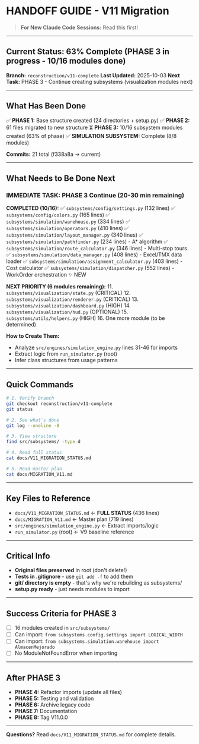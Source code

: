 # HANDOFF GUIDE - V11 Migration

> **For New Claude Code Sessions:** Read this first!

---

## Current Status: 63% Complete (PHASE 3 in progress - 10/16 modules done)

**Branch:** `reconstruction/v11-complete`
**Last Updated:** 2025-10-03
**Next Task:** PHASE 3 - Continue creating subsystems (visualization modules next)

---

## What Has Been Done

✅ **PHASE 1:** Base structure created (24 directories + setup.py)
✅ **PHASE 2:** 61 files migrated to new structure
⏳ **PHASE 3:** 10/16 subsystem modules created (63% of phase)
✅ **SIMULATION SUBSYSTEM:** Complete (8/8 modules)

**Commits:** 21 total (f338a8a → current)

---

## What Needs to Be Done Next

### IMMEDIATE TASK: PHASE 3 Continue (20-30 min remaining)

**COMPLETED (10/16):**
✅ `subsystems/config/settings.py` (132 lines)
✅ `subsystems/config/colors.py` (165 lines)
✅ `subsystems/simulation/warehouse.py` (334 lines)
✅ `subsystems/simulation/operators.py` (410 lines)
✅ `subsystems/simulation/layout_manager.py` (340 lines)
✅ `subsystems/simulation/pathfinder.py` (234 lines) - A* algorithm
✅ `subsystems/simulation/route_calculator.py` (346 lines) - Multi-stop tours
✅ `subsystems/simulation/data_manager.py` (408 lines) - Excel/TMX data loader
✅ `subsystems/simulation/assignment_calculator.py` (403 lines) - Cost calculator
✅ `subsystems/simulation/dispatcher.py` (552 lines) - WorkOrder orchestration ✨ NEW

**NEXT PRIORITY (6 modules remaining):**
11. `subsystems/visualization/state.py` (CRITICAL)
12. `subsystems/visualization/renderer.py` (CRITICAL)
13. `subsystems/visualization/dashboard.py` (HIGH)
14. `subsystems/visualization/hud.py` (OPTIONAL)
15. `subsystems/utils/helpers.py` (HIGH)
16. One more module (to be determined)

**How to Create Them:**
- Analyze `src/engines/simulation_engine.py` lines 31-46 for imports
- Extract logic from `run_simulator.py` (root)
- Infer class structures from usage patterns

---

## Quick Commands

```bash
# 1. Verify branch
git checkout reconstruction/v11-complete
git status

# 2. See what's done
git log --oneline -8

# 3. View structure
find src/subsystems/ -type d

# 4. Read full status
cat docs/V11_MIGRATION_STATUS.md

# 5. Read master plan
cat docs/MIGRATION_V11.md
```

---

## Key Files to Reference

- `docs/V11_MIGRATION_STATUS.md` ← **FULL STATUS** (436 lines)
- `docs/MIGRATION_V11.md` ← Master plan (719 lines)
- `src/engines/simulation_engine.py` ← Extract imports/logic
- `run_simulator.py` (root) ← V9 baseline reference

---

## Critical Info

- **Original files preserved** in root (don't delete!)
- **Tests in .gitignore** - use `git add -f` to add them
- **git/ directory is empty** - that's why we're rebuilding as subsystems/
- **setup.py ready** - just needs modules to import

---

## Success Criteria for PHASE 3

- [ ] 16 modules created in `src/subsystems/`
- [ ] Can import: `from subsystems.config.settings import LOGICAL_WIDTH`
- [ ] Can import: `from subsystems.simulation.warehouse import AlmacenMejorado`
- [ ] No ModuleNotFoundError when importing

---

## After PHASE 3

- **PHASE 4:** Refactor imports (update all files)
- **PHASE 5:** Testing and validation
- **PHASE 6:** Archive legacy code
- **PHASE 7:** Documentation
- **PHASE 8:** Tag V11.0.0

---

**Questions?** Read `docs/V11_MIGRATION_STATUS.md` for complete details.
